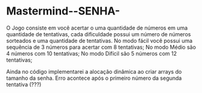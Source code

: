 # Mastermind--SENHA-
O Jogo consiste em você acertar o uma quantidade de números em uma quantidade de tentativas, cada dificuldade possui um número de números sorteados e uma quantidade
de tentativas.
No modo fácil você possui uma sequência de 3 números para acertar com 8 tentativas;
No modo Médio são 4 números com 10 tentativas;
No modo Difícil são 5 números com 12 tentativas;

Ainda no código implementarei a alocação dinâmica ao criar arrays do tamanho da senha.
Erro acontece após o primeiro número da segunda tentativa (???)
